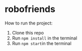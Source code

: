 # robofriends
How to run the project:

1. Clone this repo
2. Run `npm install` in the terminal
3. Run `npm start`in the terminal